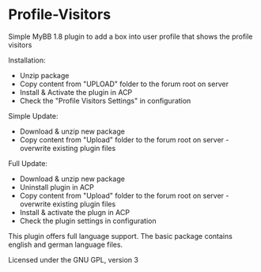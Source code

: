 # Profile-Visitors
Simple MyBB 1.8 plugin to add a box into user profile that shows the profile visitors

Installation:
* Unzip package
* Copy content from "UPLOAD" folder to the forum root on server
* Install & Activate the plugin in ACP
* Check the "Profile Visitors Settings" in configuration

Simple Update:
* Download & unzip new package
* Copy content from "Upload" folder to the forum root on server - overwrite existing plugin files

Full Update:
* Download & unzip new package
* Uninstall plugin in ACP
* Copy content from "Upload" folder to the forum root on server - overwrite existing plugin files
* Install & activate the plugn in ACP
* Check the plugin settings in configuration

This plugin offers full language support.
The basic package contains english and german language files.


Licensed under the GNU GPL, version 3
